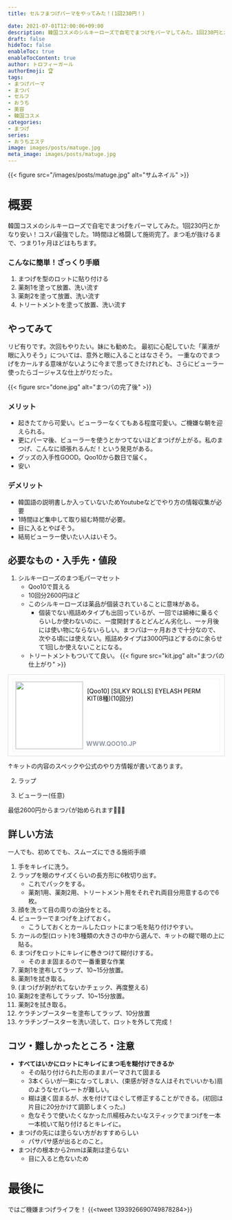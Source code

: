 ```yaml
---
title: セルフまつげパーマをやってみた！(1回230円！)

date: 2021-07-01T12:00:06+09:00
description: 韓国コスメのシルキーローズで自宅でまつげをパーマしてみた。1回230円とかなり安い！コスパ最強でした。
draft: false
hideToc: false
enableToc: true
enableTocContent: true
author: トロフィーガール
authorEmoji: 🏆
tags:
- まつげパーマ
- まつパ
- セルフ
- おうち
- 美容
- 韓国コスメ
categories:
- まつげ
series:
- おうちエステ
image: images/posts/matuge.jpg
meta_image: images/posts/matuge.jpg
---
```

{{< figure src="/images/posts/matuge.jpg" alt="サムネイル" >}}

# 概要
韓国コスメのシルキーローズで自宅でまつげをパーマしてみた。1回230円とかなり安い！コスパ最強でした。1時間ほど格闘して施術完了。まつ毛が抜けるまで、つまり1ヶ月ほどはもちます。

### こんなに簡単！ざっくり手順
1. まつげを型のロットに貼り付ける
2. 薬剤1を塗って放置、洗い流す
3. 薬剤2を塗って放置、洗い流す
3. トリートメントを塗って放置、洗い流す

## やってみて
リピ有りです。次回もやりたい。妹にも勧めた。
最初に心配していた「薬液が眼に入りそう」については、意外と眼に入ることはなさそう。
一重なのでまつげをカールする意味がないように今まで思ってきたけれども、さらにビューラー使ったらゴージャスな仕上がりだった。

{{< figure src="done.jpg" alt="まつパの完了後" >}}

### メリット
- 起きたてから可愛い。ビューラーなくてもある程度可愛い。ご機嫌な朝を迎えられる。
- 更にパーマ後、ビューラーを使うとかつてないほどまつげが上がる。私のまつげ、こんなに頑張れるんだ！という発見がある。
- グッズの入手性GOOD。Qoo10から数日で届く。
- 安い

### デメリット
- 韓国語の説明書しか入っていないためYoutubeなどでやり方の情報収集が必要
- 1時間ほど集中して取り組む時間が必要。
- 目に入るとやばそう。
- 結局ビューラー使いたい人はいそう。

## 必要なもの・入手先・値段
1. シルキーローズのまつ毛パーマセット
    - Qoo10で買える
    - 10回分2600円ほど
    - このシルキーローズは薬品が個装されていることに意味がある。
        - 個装でない瓶詰めタイプも出回っているが、一回では綿棒に乗るぐらいしか使わないのに、一度開封するとどんどん劣化し、一ヶ月後には使い物にならないらしい。まつパは一ヶ月おきで十分なので、次やる頃には使えない。瓶詰めタイプは3000円ほどするのに余らせて1回しか使えないことになる。
    - トリートメントもついてて良い。
{{< figure src="kit.jpg" alt="まつパの仕上がり" >}}
<div class='shr_item' style='position:relative; min-height:158px; margin:12px 0; padding:9px 10px; border:1px solid #dbdbdb; border-radius:1px; background-color:#fff;'><div class='item_dtl' style='position:relative; height:158px; padding:5px; border:1px solid #f0f1f4;'><span class='thmb' style='float:left; overflow:hidden; width:156px; height:156px; margin-right:9px; border:1px solid #e7e7e7;'><a href='https://www.qoo10.jp/su/1290092511/Q170443461'><img src='https://gd.image-qoo10.jp/li/865/032/3345032865.g_400-w-st_g.jpg' width='156' alt='' style='vertical-align: middle; border: 0 none;'></a></span><p class='tit' style='overflow:hidden; max-height:68px; margin-bottom:7px; line-height:17px; color:#000;'>[Qoo10] [SILKY ROLLS] EYELASH PERM KIT(8種)(10回分)</p><span class='url' style='position:absolute; left:170px; bottom:10px; display:block; font-weight:bold; color:#9197a3;'>WWW.QOO10.JP</span></div></div>
↑キットの内容のスペックや公式のやり方情報が書いてあります。

2. ラップ

3. ビューラー(任意)


最低2600円からまつパが始められます🥺🥺🥺


## 詳しい方法
一人でも、初めてでも、スムーズにできる施術手順
1. 手をキレイに洗う。
2. ラップを眼のサイズくらいの長方形に6枚切り出す。
    - これでパックをする。
    - 薬剤1用、薬剤2用、トリートメント用をそれぞれ両目分用意するので6枚。
2. 顔を洗って目の周りの油分をとる。
3. ビューラーでまつげを上げておく。
    - こうしておくとカールしたロットにまつ毛を貼り付けやすい。
4. カールの型(ロット)を3種類の大きさの中から選んで、キットの糊で眼の上に貼る。
5. まつげをロットにキレイに巻きつけて糊付けする。
    - そのまま固まるので一番重要な作業
6. 薬剤1を塗布してラップ、10~15分放置。
7. 薬剤1を拭き取る。
8. (まつげが剥がれてないかチェック、再度整える)
9. 薬剤2を塗布してラップ、10~15分放置。
10. 薬剤2を拭き取る。
11. ケラチンブースターを塗布してラップ、10分放置
11. ケラチンブースターを洗い流して、ロットを外して完成！

## コツ・難しかったところ・注意
- **すべてはいかにロットにキレイにまつ毛を糊付けできるか**
    - その貼り付けられた形のままパーマされて固まる
    - 3本くらいが一束になってしまい、(束感が好きな人はそれでいいかも)扇のようなセパレートが難しい。
    - 糊は速く固まるが、水を付けてほぐして修正することができる。(初回は片目に20分かけて調節しまくった。)
    - 危なそうで使いたくなかった爪楊枝みたいなスティックでまつげを一本一本梳いて貼り付けるとキレイに。
- まつげの先には塗らない方がおすすめらしい
    - パサパサ感が出るとのこと。
- まつげの根本から2mmは薬剤は塗らない
    - 目に入ると危ないため

# 最後に
ではご機嫌まつげライフを！
{{<tweet 1393926690749878284>}}
